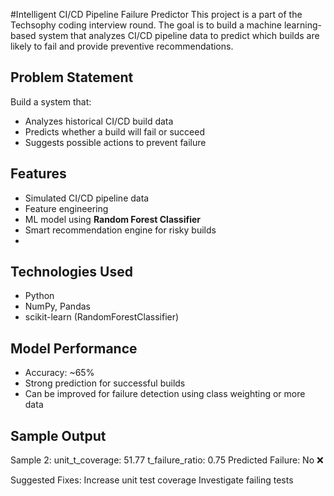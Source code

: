 #Intelligent CI/CD Pipeline Failure Predictor
This project is a part of the Techsophy coding interview round. The goal is to build a machine learning-based system that analyzes CI/CD pipeline data to predict which builds are likely to fail and provide preventive recommendations.
## Problem Statement
Build a system that:
- Analyzes historical CI/CD build data
- Predicts whether a build will fail or succeed
- Suggests possible actions to prevent failure
## Features
- Simulated CI/CD pipeline data 
- Feature engineering 
- ML model using **Random Forest Classifier**
- Smart recommendation engine for risky builds
- 
## Technologies Used
- Python
- NumPy, Pandas
- scikit-learn (RandomForestClassifier)
## Model Performance
- Accuracy: ~65%
- Strong prediction for successful builds
- Can be improved for failure detection using class weighting or more data
## Sample Output
Sample 2:
unit_t_coverage: 51.77
t_failure_ratio: 0.75
Predicted Failure: No ❌

Suggested Fixes:
Increase unit test coverage
Investigate failing tests

